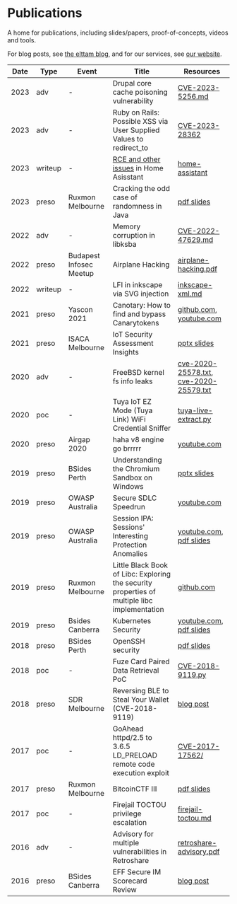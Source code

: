 # Publications

A home for publications, including slides/papers, proof-of-concepts, videos and tools.

For blog posts, see [the elttam blog](https://www.elttam.com/blog), and for our services, see [our website](https://www.elttam.com).

| Date | Type | Event | Title | Resources |
|------| ---- | ----- | ----- | --------- |
| 2023 | adv | - | Drupal core cache poisoning vulnerability | [CVE-2023-5256.md](./writeups/CVE-2023-5256.md) | 
| 2023 | adv | - | Ruby on Rails: Possible XSS via User Supplied Values to redirect_to | [CVE-2023-28362](https://discuss.rubyonrails.org/t/cve-2023-28362-possible-xss-via-user-supplied-values-to-redirect-to/83132) |
| 2023 | writeup | - | [RCE and other issues](https://www.elttam.com/blog/pwnassistant/) in Home Asisstant | [home-assistant](./writeups/home-assistant/) |
| 2023 | preso | Ruxmon Melbourne | Cracking the odd case of randomness in Java | [pdf slides](./slides/joseph-ruxmon-02_2023-cracking-the-odd-case-of-randomness-in-java.pdf) |
| 2022 | adv | - | Memory corruption in libksba | [CVE-2022-47629.md](./writeups/CVE-2022-47629.md) | 
| 2022 | preso | Budapest Infosec Meetup | Airplane Hacking | [airplane-hacking.pdf](./slides/airplane-hacking.pdf) | 
| 2022 | writeup | - | LFI in inkscape via SVG injection | [inkscape-xml.md](./writeups/inkscape-xml.md)
| 2021 | preso | Yascon 2021 | Canotary: How to find and bypass Canarytokens | [github.com](https://github.com/loltan/Canotary), [youtube.com](https://www.youtube.com/watch?v=hkuiuppJQDs&t=3002s) |
| 2021 | preso | ISACA Melbourne | IoT Security Assessment Insights | [pptx slides](./slides/Matt%20-%20ISACA%20Melb%202021%20-%20IoT%20Security%20Assessment%20Insights.pptx) |
| 2020 | adv | - | FreeBSD kernel fs info leaks | [cve-2020-25578.txt](./writeups/CVE-2020-25578.txt), [cve-2020-25579.txt](./writeups/CVE-2020-25579.txt) | 
| 2020 | poc | - | Tuya IoT EZ Mode (Tuya Link) WiFi Credential Sniffer | [tuya-live-extract.py](./writeups/tuya-live-extract.py) |
| 2020 | preso | Airgap 2020 | haha v8 engine go brrrrr | [youtube.com](https://www.youtube.com/watch?v=i9O_vYQbZEo) |
| 2019 | preso | BSides Perth | Understanding the Chromium Sandbox on Windows | [pptx slides](./slides/Matt%20-%20Bsides%20Per%202019%20-%20Chromium%20Sandbox%20-%20General.pptx) | 
| 2019 | preso | OWASP Australia | Secure SDLC Speedrun | [youtube.com](https://www.youtube.com/watch?v=85GFFTagSf8) | 
| 2019 | preso | OWASP Australia | Session IPA: Sessions' Interesting Protection Anomalies | [youtube.com](https://www.youtube.com/watch?v=NMwng5L6kOw), [pdf slides](./slides/Luke%20(and%20Louis)%20-%20OWASP%202019%20-%20Session%20IPA.pdf) | 
| 2019 | preso | Ruxmon Melbourne | Little Black Book of Libc: Exploring the security properties of multiple libc implementation | [github.com](https://github.com/danielhodson/littleblackbook-libc) |
| 2019 | preso | Bsides Canberra | Kubernetes Security | [youtube.com](https://www.youtube.com/watch?v=82STUedYuj8), [pdf slides](./slides/BSides%20Canberra%202019%20-%20Kubernetes%20Security.pdf) |
| 2018 | preso | BSides Perth | OpenSSH security | [pdf slides](./slides/Matt%20-%20Bsides%20Perth%202018%20-%20OpenSSH.pdf) | 
| 2018 | poc | - | Fuze Card Paired Data Retrieval PoC | [CVE-2018-9119.py](./writeups/CVE-2018-9119.py) | 
| 2018 | preso | SDR Melbourne | Reversing BLE to Steal Your Wallet (CVE-2018-9119) | [blog post](https://www.elttam.com/blog/fuzereview/) |
| 2017 | poc | - | GoAhead httpd/2.5 to 3.6.5 LD_PRELOAD remote code execution exploit | [CVE-2017-17562/](./writeups/CVE-2017-17562/) | 
| 2017 | preso | Ruxmon Melbourne | BitcoinCTF III | [pdf slides](https://github.com/lukejahnke/talks/blob/master/BitcoinCTF%20III.pdf) | 
| 2017 | poc | - | Firejail TOCTOU privilege escalation | [firejail-toctou.md](./writeups/firejail-toctou.md)  
| 2016 | adv | - | Advisory for multiple vulnerabilities in Retroshare | [retroshare-advisory.pdf](./writeups/retroshare-advisory.pdf) | 
| 2016 | preso | BSides Canberra | EFF Secure IM Scorecard Review | [blog post](https://www.elttam.com/blog/a-review-of-the-eff-secure-messaging-scorecard-pt1/) |
